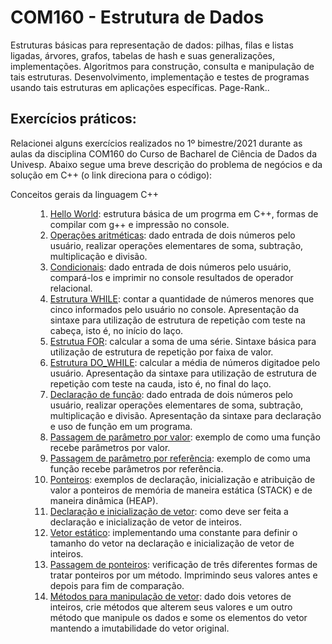 # COM160 - Estrutura de Dados

Estruturas básicas para representação de dados: pilhas, filas e listas ligadas, árvores, grafos, tabelas de hash e
suas generalizações, implementações. Algoritmos para construção, consulta e manipulação de tais estruturas.
Desenvolvimento, implementação e testes de programas usando tais estruturas em aplicações específicas. Page-Rank.. 

## Exercícios práticos:

Relacionei alguns exercícios realizados no 1º bimestre/2021 durante as aulas da disciplina COM160 do Curso de Bacharel de Ciência de Dados da Univesp. Abaixo segue uma breve descrição do problema de negócios e da solução em C++ (o link direciona para o código):

<dl>
<dt>Conceitos gerais da linguagem C++</dt>
<dd>

1. [Hello World](Sem1/helloworld.cpp): estrutura básica de um progrma em C++, formas de compilar com g++ e impressão no console.
2. [Operações aritméticas](Sem1/operacoes_matematicas.cpp): dado entrada de dois números pelo usuário, realizar operações elementares de soma, subtração, multiplicação e divisão.
3. [Condicionais](Sem1/condicionais.cpp): dado entrada de dois números pelo usuário, compará-los e imprimir no console resultados de operador relacional.
4. [Estrutura WHILE](Sem1/repeticao_while.cpp): contar a quantidade de números menores que cinco informados pelo usuário no console. Apresentação da sintaxe para utilização de estrutura de repetição com teste na cabeça, isto é, no início do laço.
5. [Estrutua FOR](Sem1/repeticao_for.cpp): calcular a soma de uma série. Sintaxe básica para utilização de estrutura de repetição por faixa de valor.
6. [Estrutura DO_WHILE](Sem1/repeticao_do_while.cpp): calcular a média de números digitadoe pelo usuário. Apresentação da sintaxe para utilização de estrutura de repetição com teste na cauda, isto é, no final do laço.
7. [Declaração de função](Sem1/declaracao_funcao.cpp): dado entrada de dois números pelo usuário, realizar operações elementares de soma, subtração, multiplicação e divisão. Apresentação da sintaxe para declaração e uso de função em um programa.
8. [Passagem de parâmetro por valor](Sem1/parametro_valor.cpp): exemplo de como uma função recebe parâmetros por valor.
9. [Passagem de parâmetro por referência](Sem1/parametro_referencia.cpp): exemplo de como uma função recebe parâmetros por referência.
10. [Ponteiros](Sem1/ponteiros.cpp): exemplos de declaração, inicialização e atribuição de valor a ponteiros de memória de maneira estática (STACK)  e de maneira dinâmica (HEAP).
11. [Declaração e inicialização de vetor](Sem1/vetores_bas.cpp): como deve ser feita a declaração e inicialização de vetor de inteiros.
12. [Vetor estático](Sem1/vetores_cte.cpp): implementando uma constante para definir o tamanho do vetor na declaração e inicialização de vetor de inteiros.
13. [Passagem de ponteiros](Sem1/passagem_ponteiro.cpp): verificação de três diferentes formas de tratar ponteiros por um método. Imprimindo seus valores antes e depois para fim de comparação.
14. [Métodos para manipulação de vetor](Sem1/modifica_vetor.cpp): dado dois vetores de inteiros, crie métodos que alterem seus valores e um outro método que manipule os dados e some os elementos do vetor mantendo a imutabilidade do vetor original.
</dd>

</dl>